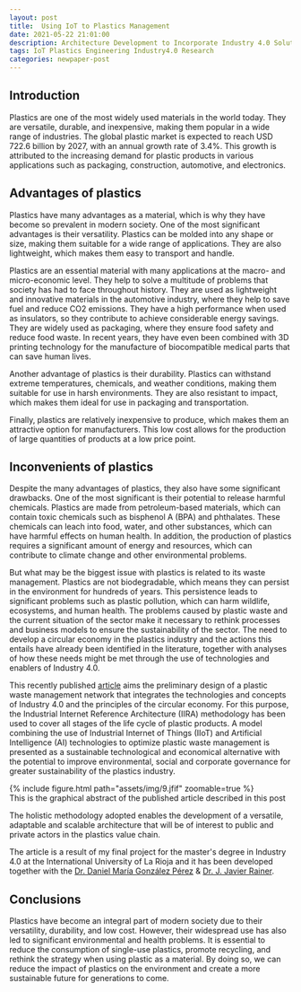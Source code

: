 ```yaml
---
layout: post
title:  Using IoT to Plastics Management
date: 2021-05-22 21:01:00
description: Architecture Development to Incorporate Industry 4.0 Solutions to Plastics Management - Circular Economy
tags: IoT Plastics Engineering Industry4.0 Research
categories: newpaper-post
---
```

## Introduction
Plastics are one of the most widely used materials in the world today. They are versatile, durable, and inexpensive, making them popular in a wide range of industries. The global plastic market is expected to reach USD 722.6 billion by 2027, with an annual growth rate of 3.4%. This growth is attributed to the increasing demand for plastic products in various applications such as packaging, construction, automotive, and electronics.

## Advantages of plastics
Plastics have many advantages as a material, which is why they have become so prevalent in modern society. One of the most significant advantages is their versatility. Plastics can be molded into any shape or size, making them suitable for a wide range of applications. They are also lightweight, which makes them easy to transport and handle.

Plastics are an essential material with many applications at the macro- and micro-economic level. They help to solve a multitude of problems that society has had to face throughout history. They are used as lightweight and innovative materials in the automotive industry, where they help to save fuel and reduce CO2 emissions. They have a high performance when used as insulators, so they contribute to achieve considerable energy savings. They are widely used as packaging, where they ensure food safety and reduce food waste. In recent years, they have even been combined with 3D printing technology for the manufacture of biocompatible medical parts that can save human lives.

Another advantage of plastics is their durability. Plastics can withstand extreme temperatures, chemicals, and weather conditions, making them suitable for use in harsh environments. They are also resistant to impact, which makes them ideal for use in packaging and transportation.

Finally, plastics are relatively inexpensive to produce, which makes them an attractive option for manufacturers. This low cost allows for the production of large quantities of products at a low price point.

## Inconvenients of plastics
Despite the many advantages of plastics, they also have some significant drawbacks. One of the most significant is their potential to release harmful chemicals. Plastics are made from petroleum-based materials, which can contain toxic chemicals such as bisphenol A (BPA) and phthalates. These chemicals can leach into food, water, and other substances, which can have harmful effects on human health. In addition, the production of plastics requires a significant amount of energy and resources, which can contribute to climate change and other environmental problems.

But what may be the biggest issue with plastics is related to its waste management. Plastics are not biodegradable, which means they can persist in the environment for hundreds of years. This persistence leads to significant problems such as plastic pollution, which can harm wildlife, ecosystems, and human health. The problems caused by plastic waste and the current situation of the sector make it necessary to rethink processes and business models to ensure the sustainability of the sector. The need to develop a circular economy in the plastics industry and the actions this entails have already been identified in the literature, together with analyses of how these needs might be met through the use of technologies and enablers of Industry 4.0.

This recently published <a href="https://link.springer.com/chapter/10.1007/978-3-030-90033-5_14">article</a> aims the preliminary design of a plastic waste management network that integrates the technologies and concepts of Industry 4.0 and the principles of the circular economy. For this purpose, the Industrial Internet Reference Architecture (IIRA) methodology has been used to cover all stages of the life cycle of plastic products. A model combining the use of Industrial Internet of Things (IIoT) and Artificial Intelligence (AI) technologies to optimize plastic waste management is presented as a sustainable technological and economical alternative with the potential to improve environmental, social and corporate governance for greater sustainability of the plastics industry.

<div class="row mt-3">
    <div class="col-sm mt-3 mt-md-0 text-center">
        {% include figure.html path="assets/img/9.jfif" zoomable=true %}
    </div>
</div>
<div class="caption">
    This is the graphical abstract of the published article described in this post
</div>

The holistic methodology adopted enables the development of a versatile, adaptable and scalable architecture that will be of interest to public and private actors in the plastics value chain.

The article is a result of my final project for the master's degree in Industry 4.0 at the International University of La Rioja and it has been developed together with the <a href="https://scholar.google.es/citations?user=6OzCWSIAAAAJ&hl=es">Dr. Daniel María González Pérez</a> & <a href="https://www.unir.net/profesores/javier-rainer/">Dr. J. Javier Rainer</a>.

## Conclusions
Plastics have become an integral part of modern society due to their versatility, durability, and low cost. However, their widespread use has also led to significant environmental and health problems. It is essential to reduce the consumption of single-use plastics, promote recycling, and rethink the strategy when using plastic as a material. By doing so, we can reduce the impact of plastics on the environment and create a more sustainable future for generations to come.
